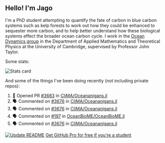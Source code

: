 ## Hello! I'm Jago

I'm a PhD student attempting to quantify the fate of carbon in blue carbon systems such as kelp forests to work out how they could be enhanced to sequester more carbon, and to help better understand how these biological systems effect the broader ocean carbon cycle. I work in the <a href="https://www.damtp.cam.ac.uk/user/jrt51/" class="emph">Ocean Dynamics group</a> in the Department of Applied Mathematics and Theoretical Physics at the University of Cambridge, supervised by Professor John Taylor.

Some stats:
<!--
![](https://raw.githubusercontent.com/jagoosw/jagoosw/main/profile-summary-card-output/nord_dark/0-profile-details.svg)
![](https://raw.githubusercontent.com/jagoosw/jagoosw/main/profile-summary-card-output/nord_dark/3-stats.svg)
![](https://raw.githubusercontent.com/jagoosw/jagoosw/main/profile-summary-card-output/nord_dark/4-productive-time.svg)
-->
![Stats card](https://github-readme-stats.vercel.app/api?username=jagoosw&count_private=true&show_icons=true&theme=transparent&hide_title=true&rank_icon=percentile&show=reviews)

And some of the things I've been doing recently (not including private repos):
<!--START_SECTION:activity-->
1. 💪 Opened PR [#3683](https://github.com/CliMA/Oceananigans.jl/pull/3683) in [CliMA/Oceananigans.jl](https://github.com/CliMA/Oceananigans.jl)
2. 🗣 Commented on [#3676](https://github.com/CliMA/Oceananigans.jl/pull/3676#issuecomment-2269906091) in [CliMA/Oceananigans.jl](https://github.com/CliMA/Oceananigans.jl)
3. 🗣 Commented on [#3676](https://github.com/CliMA/Oceananigans.jl/pull/3676#issuecomment-2269850308) in [CliMA/Oceananigans.jl](https://github.com/CliMA/Oceananigans.jl)
4. 🗣 Commented on [#197](https://github.com/OceanBioME/OceanBioME.jl/issues/197#issuecomment-2269653857) in [OceanBioME/OceanBioME.jl](https://github.com/OceanBioME/OceanBioME.jl)
5. 🗣 Commented on [#3676](https://github.com/CliMA/Oceananigans.jl/pull/3676#issuecomment-2269534173) in [CliMA/Oceananigans.jl](https://github.com/CliMA/Oceananigans.jl)
<!--END_SECTION:activity-->


[![Update README](https://github.com/jagoosw/jagoosw/actions/workflows/update-readme.yml/badge.svg)](https://github.com/jagoosw/jagoosw/actions/workflows/update-readme.yml)
[Get GitHub Pro for free if you're a student](https://education.github.com/pack)

